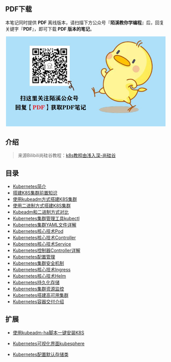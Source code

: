 ## PDF下载

本笔记同时提供 **PDF** 离线版本，请扫描下方公众号『**陌溪教你学编程**』后，回复关键字『**PDF**』，即可下载 **PDF 版本的笔记**。

<p align=center>
    <img src="../doc/images/qq/获取PDF.jpg" width="500" />
</p>

## 介绍

> 来源Bilibili尚硅谷教程：[k8s教程由浅入深-尚硅谷](https://www.bilibili.com/video/BV1GT4y1A756)

## 目录

- [Kubernetes简介](./1_Kubernetes简介/README.md)
- [搭建K8S集群前置知识](./2_搭建K8S集群前置知识/README.md)
- [使用kubeadm方式搭建K8S集群](./3_使用kubeadm方式搭建K8S集群/README.md)
- [使用二进制方式搭建K8S集群](./4_使用二进制方式搭建K8S集群/README.md)
- [Kubeadm和二进制方式对比](./5_Kubeadm和二进制方式对比/README.md)
- [Kubernetes集群管理工具kubectl](./6_Kubernetes集群管理工具kubectl/README.md)
- [Kubernetes集群YAML文件详解](./7_Kubernetes集群YAML文件详解/README.md)
- [Kubernetes核心技术Pod](./8_Kubernetes核心技术Pod/README.md)
- [Kubernetes核心技术Controller](./9_Kubernetes核心技术Controller/README.md)
- [Kubernetes核心技术Service](./10_Kubernetes核心技术Service/README.md)
- [Kubernetes控制器Controller详解](./11_Kubernetes控制器Controller详解/README.md)
- [Kubernetes配置管理](./12_Kubernetes配置管理/README.md)
- [Kubernetes集群安全机制](./13_Kubernetes集群安全机制/README.md)
- [Kubernetes核心技术Ingress](./14_Kubernetes核心技术Ingress/README.md)
- [Kubernetes核心技术Helm](./15_Kubernetes核心技术Helm/README.md)
- [Kubernetes持久化存储](./16_Kubernetes持久化存储/README.md)
- [Kubernetes集群资源监控](./17_Kubernetes集群资源监控/README.md)
- [Kubernetes搭建高可用集群](./18_Kubernetes搭建高可用集群/README.md)
- [Kubernetes容器交付介绍](./19_Kubernetes容器交付介绍/README.md)



## 扩展

- [使用kubeadm-ha脚本一键安装K8S](./30_使用kubeadm-ha脚本一键安装K8S/README.md)

- [Kubernetes可视化界面kubesphere](./31_Kubernetes可视化界面kubesphere/README.md)

- [Kubernetes配置默认存储类](./32_Kubernetes配置默认存储类/README.md)

  